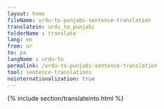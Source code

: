 ```yaml
---
layout: home
fileName: urdu-to-punjabi-sentence-translation
translatein: urdu_to_punjabi
folderName : translate
lang: en
from: ur
to: pa
langName : urdu-to
permalink: /urdu-to-punjabi-sentence-translation
tool: sentence-translations
nointernationalization: true
---
```

{% include section/translateinto.html %}
